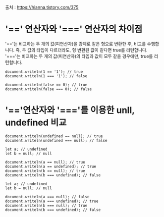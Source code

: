 출처 : https://hianna.tistory.com/375

# '==' 연산자와 '===' 연산자의 차이점

'=='는 비교하는 두 개의 값(피연산자)을 강제로 같은 형으로 변환한 후, 비교를 수행합니다.
즉, 두 값의 타입이 다르더라도, 형 변환된 값이 같다면 true를 리턴합니다.
'==='는 비교하는 두 개의 값(피연산자)의 타입과 값이 모두 같을 경우에만, true를 리턴합니다.

```
document.writeln(1 == '1'); // true
document.writeln(1 === '1'); // false

document.writeln(false == 0); // true
document.writeln(false === 0); // false
```

#  '=='연산자와 '==='를 이용한 unll, undefined 비교 

```
document.writeln(undefined == null); // true
document.writeln(undefined === null); // false
```

```
let a; // undefined
let b = null; // null

document.writeln(a == null); // true
document.writeln(a == undefined); // true
document.writeln(b == null); // true
document.writeln(b === undefined); // false

```

```
let a; // undefined
let b = null; // null

document.writeln(a === null); // false
document.writeln(a === undefined); // true
document.writeln(b === null); // true
document.writeln(b === undefined); // false
```
